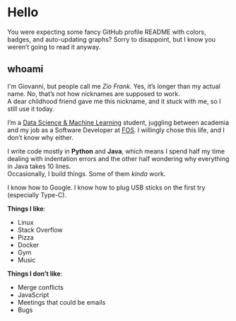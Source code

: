 # Hello

You were expecting some fancy GitHub profile README with colors, badges, and auto-updating graphs? Sorry to disappoint, but I know you weren’t going to read it anyway.

## whoami

I'm Giovanni, but people call me _Zio Frank_. Yes, it’s longer than my actual name. No, that’s not how nicknames are supposed to work.  
A dear childhood friend gave me this nickname, and it stuck with me, so I still use it today.  

I’m a [Data Science & Machine Learning](https://corsi.unisa.it/informatica-magistrale/en/home) student, juggling between academia and my job as a Software Developer at [FOS](https://www.gruppofos.it/). I willingly chose this life, and I don’t know why either.  

I write code mostly in **Python** and **Java**, which means I spend half my time dealing with indentation errors and the other half wondering why everything in Java takes 10 lines.  
Occasionally, I build things. Some of them _kinda_ work.  

I know how to Google. I know how to plug USB sticks on the first try (especially Type-C).  

**Things I like**:
- Linux
- Stack Overflow
- Pizza
- Docker
- Gym
- Music

**Things I don’t like**:
- Merge conflicts
- JavaScript
- Meetings that could be emails
- Bugs
